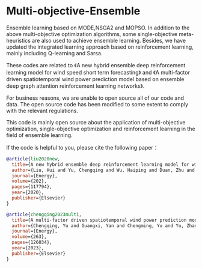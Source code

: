 # Multi-objective-Ensemble
Ensemble learning based on MODE,NSGA2 and MOPSO.
In addition to the above multi-objective optimization algorithms, some single-objective meta-heuristics are also used to achieve ensemble learning.
Besides, we have updated the integrated learning approach based on reinforcement learning, mainly including Q-learning and Sarsa.

These codes are related to 《A new hybrid ensemble deep reinforcement learning model for wind speed short term forecasting》 and 《A multi-factor driven spatiotemporal wind power prediction model based on ensemble deep graph attention reinforcement learning networks》.

For business reasons, we are unable to open source all of our code and data. The open source code has been modified to some extent to comply with the relevant regulations.

This code is mainly open source about the application of multi-objective optimization, single-objective optimization and reinforcement learning in the field of ensemble learning.

If the code is helpful to you, please cite the following paper：

```bibtex
@article{liu2020new,
  title={A new hybrid ensemble deep reinforcement learning model for wind speed short term forecasting},
  author={Liu, Hui and Yu, Chengqing and Wu, Haiping and Duan, Zhu and Yan, Guangxi},
  journal={Energy},
  volume={202},
  pages={117794},
  year={2020},
  publisher={Elsevier}
}
```

```bibtex
@article{chengqing2023multi,
  title={A multi-factor driven spatiotemporal wind power prediction model based on ensemble deep graph attention reinforcement learning networks},
  author={Chengqing, Yu and Guangxi, Yan and Chengming, Yu and Yu, Zhang and Xiwei, Mi},
  journal={Energy},
  volume={263},
  pages={126034},
  year={2023},
  publisher={Elsevier}
}
```
